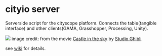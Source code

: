 # cityio server

Serverside script for the cityscope platform. Connects the table(tangible interface) and other clients(GAMA, Grasshopper, Processing, Unity).

![](http://moviemezzanine.com/wp-content/uploads/laputa-header-1140x634.jpg)
image credit: from the movie [Castle in the sky](https://en.wikipedia.org/wiki/Castle_in_the_Sky) by [Studio Ghibli](http://www.ghibli.jp/)

see [wiki](https://github.com/mitmedialab/cityioserver/wiki) for details.
